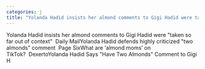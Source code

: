 ```yaml
---
categories: j
title: "Yolanda Hadid insists her almond comments to Gigi Hadid were taken so far out of context  Daily Mail"
---
```

Yolanda Hadid insists her almond comments to Gigi Hadid were "taken so far out of context"&nbsp;&nbsp;Daily MailYolanda Hadid defends highly criticized "two almonds" comment&nbsp;&nbsp;Page SixWhat are ‘almond moms’ on TikTok?&nbsp;&nbsp;DexertoYolanda Hadid Says "Have Two Almonds" Comment to Gigi H